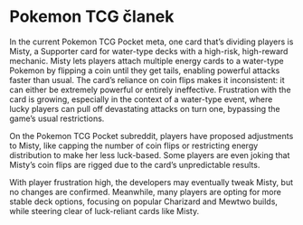 # Pokemon TCG članek

In the current Pokemon TCG Pocket meta, one card that’s dividing players is Misty, a Supporter card for water-type decks with a high-risk, high-reward mechanic. Misty lets players attach multiple energy cards to a water-type Pokemon by flipping a coin until they get tails, enabling powerful attacks faster than usual. The card’s reliance on coin flips makes it inconsistent: it can either be extremely powerful or entirely ineffective. Frustration with the card is growing, especially in the context of a water-type event, where lucky players can pull off devastating attacks on turn one, bypassing the game’s usual restrictions.

On the Pokemon TCG Pocket subreddit, players have proposed adjustments to Misty, like capping the number of coin flips or restricting energy distribution to make her less luck-based. Some players are even joking that Misty’s coin flips are rigged due to the card’s unpredictable results.

With player frustration high, the developers may eventually tweak Misty, but no changes are confirmed. Meanwhile, many players are opting for more stable deck options, focusing on popular Charizard and Mewtwo builds, while steering clear of luck-reliant cards like Misty.
